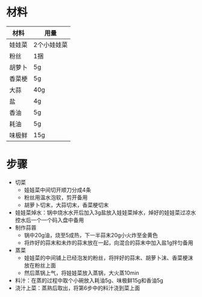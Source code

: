 # 材料
材料|用量
---|---
娃娃菜|2个小娃娃菜
粉丝|1捆
胡萝卜|5g
香菜梗|5g
大蒜|40g
盐|4g
香油|5g
耗油|5g
味极鲜|15g
# 步骤
* 切菜
  * 娃娃菜中间切开顺刀分成4条
  * 粉丝用温水泡软，剪开备用
  * 胡萝卜切末，大蒜切末，香菜梗切末
* 娃娃菜焯水：锅中烧水水开后加入3g盐放入娃娃菜焯水，焯好的娃娃菜过凉水控水后一个一个码入盘中备用
* 制作蒜蓉
  * 锅中20g油，烧至5成热，下一半蒜末20g小火炸至金黄色
  * 将炸好的蒜末和未炸的蒜末放在一起，向混合的蒜末中加入盐1g拌匀备用
* 蒸菜
  * 娃娃菜的中间铺上已经泡发的粉丝，将拌好的蒜末、胡萝卜沫、香菜梗沫放在粉丝上面
  * 然后蒸锅上气，将娃娃菜放入蒸锅，大火蒸10min
* 料汁：在蒸的过程中取个小碗放入耗油5g、味极鲜15g和香油5g
* 浇汁上菜：蒸熟后取出，将第6步中的料汁浇到菜上面